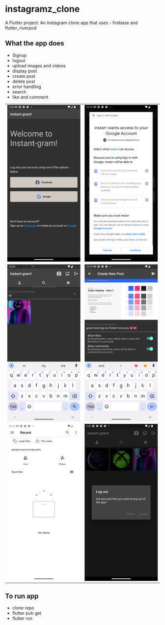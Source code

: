 # instagramz_clone

 A Flutter project:
  An Instagram clone app that uses - firebase and flutter_riverpod

## What the app does

- Signup
- logout
- upload images and videos
- display post
- create post
- delete post
- error handling
- search
- like and comment
  
|                |              |
| :------------- | :----------: |
![ signup page](https://github.com/ebubechi/instagram/blob/main/screenshots/signup.png) | ![ signup with gmail page ](https://github.com/ebubechi/instagram/blob/main/screenshots/authorize_signup.png)
![ search page](https://github.com/ebubechi/instagram/blob/main/screenshots/search_post.png) | ![ create page ](https://github.com/ebubechi/instagram/blob/main/screenshots/create.png)
![ upload page](https://github.com/ebubechi/instagram/blob/main/screenshots/upload_image.png) | ![ logout page ](https://github.com/ebubechi/instagram/blob/main/screenshots/logout.png)

## To run app

- clone repo
- flutter pub get
- flutter run
